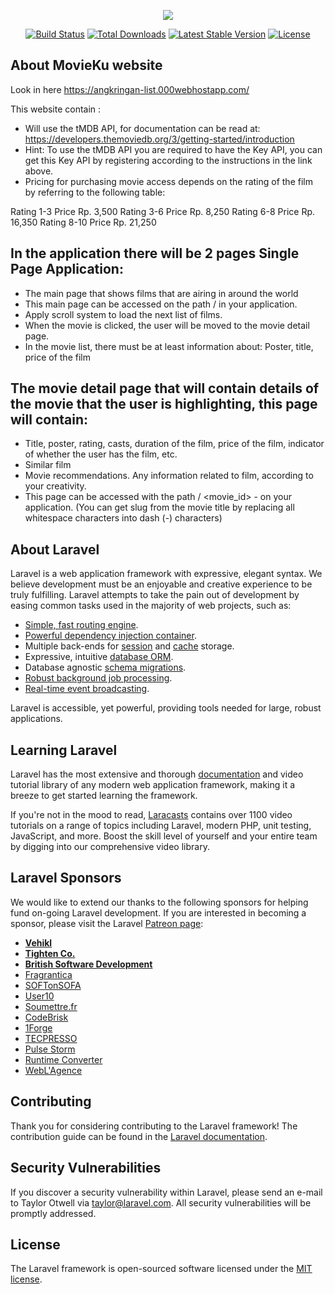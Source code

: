 <p align="center"><img src="https://laravel.com/assets/img/components/logo-laravel.svg"></p>

<p align="center">
<a href="https://travis-ci.org/laravel/framework"><img src="https://travis-ci.org/laravel/framework.svg" alt="Build Status"></a>
<a href="https://packagist.org/packages/laravel/framework"><img src="https://poser.pugx.org/laravel/framework/d/total.svg" alt="Total Downloads"></a>
<a href="https://packagist.org/packages/laravel/framework"><img src="https://poser.pugx.org/laravel/framework/v/stable.svg" alt="Latest Stable Version"></a>
<a href="https://packagist.org/packages/laravel/framework"><img src="https://poser.pugx.org/laravel/framework/license.svg" alt="License"></a>
</p>

## About MovieKu website
Look in here
<a href="https://angkringan-list.000webhostapp.com/">https://angkringan-list.000webhostapp.com/</a>

This website contain :
- Will use the tMDB API, for documentation can be read at:
<a href="https://developers.themoviedb.org/3/getting-started/introduction">https://developers.themoviedb.org/3/getting-started/introduction</a>
- Hint: To use the tMDB API you are required to have the Key API, you can get this Key API by registering according to the instructions in the link above.
- Pricing for purchasing movie access depends on the rating of the film by referring to the following table:

Rating 1-3
Price Rp. 3,500
Rating 3-6
Price Rp. 8,250
Rating 6-8
Price Rp. 16,350
Rating 8-10
Price Rp. 21,250

## In the application there will be 2 pages Single Page Application:
- The main page that shows films that are airing in around the world
- This main page can be accessed on the path / in your application.
- Apply scroll system to load the next list of films.
- When the movie is clicked, the user will be moved to the movie detail page.
- In the movie list, there must be at least information about: Poster, title, price of the film

## The movie detail page that will contain details of the movie that the user is highlighting, this page will contain:
- Title, poster, rating, casts, duration of the film, price of the film, indicator of whether the user has the film, etc.
- Similar film
- Movie recommendations.
 Any information related to film, according to your creativity.
- This page can be accessed with the path / <movie_id> - <slug> on your application. (You can get slug from the movie title by replacing all whitespace characters into dash (-) characters)

## About Laravel

Laravel is a web application framework with expressive, elegant syntax. We believe development must be an enjoyable and creative experience to be truly fulfilling. Laravel attempts to take the pain out of development by easing common tasks used in the majority of web projects, such as:

- [Simple, fast routing engine](https://laravel.com/docs/routing).
- [Powerful dependency injection container](https://laravel.com/docs/container).
- Multiple back-ends for [session](https://laravel.com/docs/session) and [cache](https://laravel.com/docs/cache) storage.
- Expressive, intuitive [database ORM](https://laravel.com/docs/eloquent).
- Database agnostic [schema migrations](https://laravel.com/docs/migrations).
- [Robust background job processing](https://laravel.com/docs/queues).
- [Real-time event broadcasting](https://laravel.com/docs/broadcasting).

Laravel is accessible, yet powerful, providing tools needed for large, robust applications.

## Learning Laravel

Laravel has the most extensive and thorough [documentation](https://laravel.com/docs) and video tutorial library of any modern web application framework, making it a breeze to get started learning the framework.

If you're not in the mood to read, [Laracasts](https://laracasts.com) contains over 1100 video tutorials on a range of topics including Laravel, modern PHP, unit testing, JavaScript, and more. Boost the skill level of yourself and your entire team by digging into our comprehensive video library.

## Laravel Sponsors

We would like to extend our thanks to the following sponsors for helping fund on-going Laravel development. If you are interested in becoming a sponsor, please visit the Laravel [Patreon page](https://patreon.com/taylorotwell):

- **[Vehikl](https://vehikl.com/)**
- **[Tighten Co.](https://tighten.co)**
- **[British Software Development](https://www.britishsoftware.co)**
- [Fragrantica](https://www.fragrantica.com)
- [SOFTonSOFA](https://softonsofa.com/)
- [User10](https://user10.com)
- [Soumettre.fr](https://soumettre.fr/)
- [CodeBrisk](https://codebrisk.com)
- [1Forge](https://1forge.com)
- [TECPRESSO](https://tecpresso.co.jp/)
- [Pulse Storm](http://www.pulsestorm.net/)
- [Runtime Converter](http://runtimeconverter.com/)
- [WebL'Agence](https://weblagence.com/)

## Contributing

Thank you for considering contributing to the Laravel framework! The contribution guide can be found in the [Laravel documentation](https://laravel.com/docs/contributions).

## Security Vulnerabilities

If you discover a security vulnerability within Laravel, please send an e-mail to Taylor Otwell via [taylor@laravel.com](mailto:taylor@laravel.com). All security vulnerabilities will be promptly addressed.

## License

The Laravel framework is open-sourced software licensed under the [MIT license](https://opensource.org/licenses/MIT).
